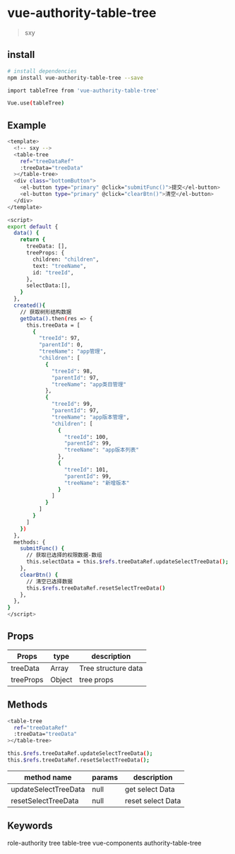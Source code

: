 # vue-authority-table-tree

> sxy

## install

```bash
# install dependencies
npm install vue-authority-table-tree --save

import tableTree from 'vue-authority-table-tree'

Vue.use(tableTree)

```

## Example

```bash
<template>
  <!-- sxy -->
  <table-tree
    ref="treeDataRef"
    :treeData="treeData"
  ></table-tree>
  <div class="bottomButton">
    <el-button type="primary" @click="submitFunc()">提交</el-button>
    <el-button type="primary" @click="clearBtn()">清空</el-button>
  </div>
</template>

<script>
export default {
  data() {
    return {
      treeData: [],
      treeProps: {
    	children: "children",
		text: "treeName",
		id: "treeId",
	  },
      selectData:[],
    }
  },
  created(){
    // 获取树形结构数据
    getData().then(res => {
      this.treeData = [
        {
          "treeId": 97,
          "parentId": 0,
          "treeName": "app管理",
          "children": [
            {
              "treeId": 98,
              "parentId": 97,
              "treeName": "app类目管理"
            },
            {
              "treeId": 99,
              "parentId": 97,
              "treeName": "app版本管理",
              "children": [
                {
                  "treeId": 100,
                  "parentId": 99,
                  "treeName": "app版本列表"
                },
                {
                  "treeId": 101,
                  "parentId": 99,
                  "treeName": "新增版本"
                }
              ]
            }
          ]
        }
      ]
    })
  },
  methods: {
    submitFunc() {
      // 获取已选择的权限数据-数组
      this.selectData = this.$refs.treeDataRef.updateSelectTreeData();
    },
    clearBtn() {
      // 清空已选择数据
	  this.$refs.treeDataRef.resetSelectTreeData()
	},
  },
}
</script>

```

## Props

| Props     | type   | description         |
| --------- | ------ | ------------------- |
| treeData  | Array  | Tree structure data |
| treeProps | Object | tree props          |

## Methods

```bash
<table-tree
  ref="treeDataRef"
  :treeData="treeData"
></table-tree>

this.$refs.treeDataRef.updateSelectTreeData();
this.$refs.treeDataRef.resetSelectTreeData();

```

| method name          | params | description       |
| -------------------- | ------ | ----------------- |
| updateSelectTreeData | null   | get select Data   |
| resetSelectTreeData  | null   | reset select Data |

## Keywords

role-authority tree table-tree vue-components authority-table-tree
